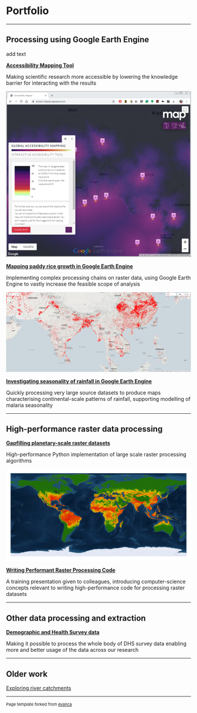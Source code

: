 # Portfolio

---

## Processing using Google Earth Engine 

add text

**[Accessibility Mapping Tool](/pages/accessibility)**

Making scientific research more accessible by lowering the knowledge barrier for interacting with the results

<img src="images/accessibility/access-mapper.PNG?raw=true"/>


**[Mapping paddy rice growth in Google Earth Engine](/pages/rice)**

Implementing complex processing chains on raster data, using Google Earth Engine to vastly increase the feasible scope of analysis

<img src="images/rice/rice_crop.png?raw=true"/>


**[Investigating seasonality of rainfall in Google Earth Engine](/pages/seasonality)**

Quickly processing very large source datasets to produce maps characterising continental-scale patterns of rainfall, supporting modelling of malaria seasonality

---

## High-performance raster data processing


**[Gapfilling planetary-scale raster datasets](/pages/gapfilling)**

High-performance Python implementation of large scale raster processing algorithms

<img src="images/gapfilling/tsi_lst_gapfilled.png?raw=true"/>


**[Writing Performant Raster Processing Code](https://github.com/harry-gibson/raster-processing-theory)**

A training presentation given to colleagues, introducing computer-science concepts 
   relevant to writing high-performance code for processing raster datasets

---

## Other data processing and extraction

**[Demographic and Health Survey data](/pages/dhs-survey-data)**

Making it possible to process the whole body of DHS survey data enabling more and better usage of the data across our research

---

## Older work

[Exploring river catchments](/pages/ceh-esri)



---
<p style="font-size:11px">Page template forked from <a href="https://github.com/evanca/quick-portfolio">evanca</a></p>
<!-- Remove above link if you don't want to attibute -->
